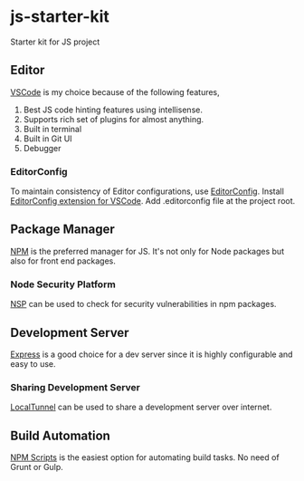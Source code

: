 # js-starter-kit
Starter kit for JS project

## Editor
[VSCode](https://code.visualstudio.com/) is my choice because of the following features,
  1. Best JS code hinting features using intellisense.
  2. Supports rich set of plugins for almost anything.
  3. Built in terminal
  4. Built in Git UI
  5. Debugger

### EditorConfig
To maintain consistency of Editor configurations, use [EditorConfig](http://editorconfig.org/). Install [EditorConfig extension for VSCode](https://marketplace.visualstudio.com/items?itemName=EditorConfigTeam.EditorConfig). Add .editorconfig file at the project root.

## Package Manager
[NPM](https://www.npmjs.com/) is the preferred manager for JS. It's not only for Node packages but also for front end packages.

### Node Security Platform
[NSP](https://nodesecurity.io/) can be used to check for security vulnerabilities in npm packages.

## Development Server
[Express](http://expressjs.com/) is a good choice for a dev server since it is highly configurable and easy to use.

### Sharing Development Server
[LocalTunnel](https://localtunnel.github.io/www/) can be used to share a development server over internet.

## Build Automation
[NPM Scripts](https://www.npmjs.com/) is the easiest option for automating build tasks. No need of Grunt or Gulp. 
